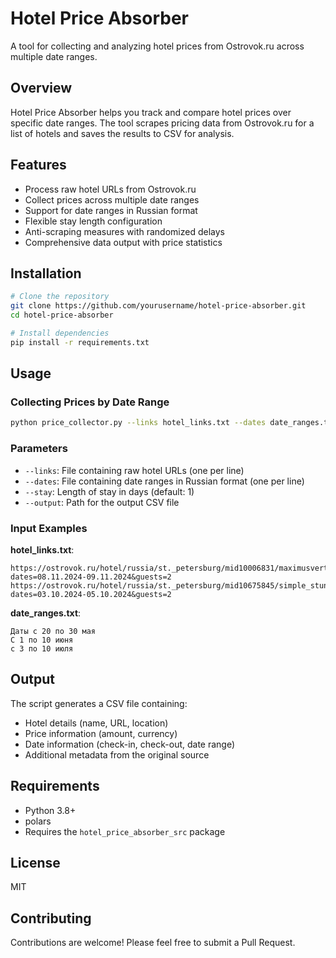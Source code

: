 # Hotel Price Absorber

A tool for collecting and analyzing hotel prices from Ostrovok.ru across multiple date ranges.

## Overview

Hotel Price Absorber helps you track and compare hotel prices over specific date ranges. The tool scrapes pricing data from Ostrovok.ru for a list of hotels and saves the results to CSV for analysis.

## Features

- Process raw hotel URLs from Ostrovok.ru
- Collect prices across multiple date ranges
- Support for date ranges in Russian format
- Flexible stay length configuration
- Anti-scraping measures with randomized delays
- Comprehensive data output with price statistics

## Installation

```bash
# Clone the repository
git clone https://github.com/yourusername/hotel-price-absorber.git
cd hotel-price-absorber

# Install dependencies
pip install -r requirements.txt
```

## Usage

### Collecting Prices by Date Range

```bash
python price_collector.py --links hotel_links.txt --dates date_ranges.txt --stay 2 --output results/hotel_prices.csv
```

### Parameters

- `--links`: File containing raw hotel URLs (one per line)
- `--dates`: File containing date ranges in Russian format (one per line)
- `--stay`: Length of stay in days (default: 1)
- `--output`: Path for the output CSV file

### Input Examples

**hotel_links.txt**:
```
https://ostrovok.ru/hotel/russia/st._petersburg/mid10006831/maximusvertical_aparthotel/?dates=08.11.2024-09.11.2024&guests=2
https://ostrovok.ru/hotel/russia/st._petersburg/mid10675845/simple_stunningaparts_apartments/?dates=03.10.2024-05.10.2024&guests=2
```

**date_ranges.txt**:
```
Даты с 20 по 30 мая
С 1 по 10 июня
с 3 по 10 июля
```

## Output

The script generates a CSV file containing:
- Hotel details (name, URL, location)
- Price information (amount, currency)
- Date information (check-in, check-out, date range)
- Additional metadata from the original source

## Requirements

- Python 3.8+
- polars
- Requires the `hotel_price_absorber_src` package

## License

MIT

## Contributing

Contributions are welcome! Please feel free to submit a Pull Request.